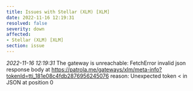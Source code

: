```yaml
---
title: Issues with Stellar (XLM) [XLM]
date: 2022-11-16 12:19:31
resolved: false
severity: down
affected:
- Stellar (XLM) [XLM]
section: issue
---
```


*2022-11-16 12:19:31* The gateway is unreachable: FetchError invalid json response body at https://patrola.me/gateways/xlm/meta-info?tokenId=tti_181e08c4fdb2876956245076 reason: Unexpected token < in JSON at position 0